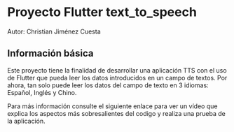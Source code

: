 # Proyecto Flutter text_to_speech

Autor: Christian Jiménez Cuesta

## Información básica

Este proyecto tiene la finalidad de desarrollar una aplicación TTS con el uso de Flutter que pueda leer los datos introducidos en un campo de textos. Por ahora, tan solo puede leer los datos del campo de texto en 3 idiomas: Español, Inglés y Chino.

Para más información consulte el siguiente enlace para ver un vídeo que explica los aspectos más sobresalientes del codigo y realiza una prueba de la aplicación.

